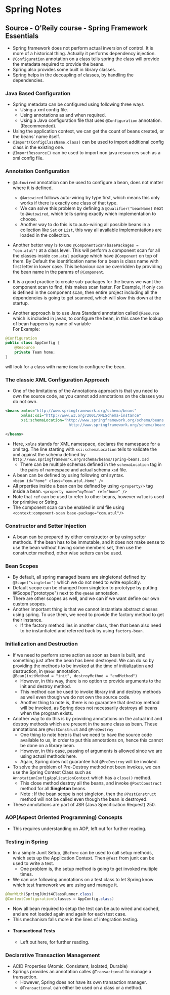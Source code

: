 # Spring Notes
## Source - O'Reily course - Spring Framework Essentials
+ Spring framework does not perform actual inversion of control. It is more of a historical thing. Actually it performs dependency injection.
+ `@Configuration` annotation on a class tells spring the class will provide the metadata required to provide the beans.
+ Spring also provides some built in library classes.
+ Spring helps in the decoupling of classes, by handling the dependencies.
### Java Based Configuration
+ Spring metadata can be configured using following three ways
    + Using a xml config file.
    + Using annotations as and when required.
    + Using a Java configuration file that uses `@Configuration` annotation. (Recommended).
+ Using the application context, we can get the count of beans created, or the beans' name itself.
+ `@Import(ConfigClassName.class)` can be used to import additional config class in the existing one.
+ `@ImportResource()` can be used to import non java resources such as a xml config file.

### Annotation Configuration
+ `@Autowired` annotation can be used to configure a bean, does not matter where it is defined.
    + `@Autowired` follows auto-wiring by type first, which means this only works if there is exactly one class of that type.
    + We can solve this problem by defining a `@Qualifier("beanName)` next to `@Autowired`, which tells spring exactly which implementation to choose.
    + Another way to do this is to auto-wiring all possible beans in a collection like `Set` or `List`, this way all available implementations are loaded in the collection.

+ Another better way is to use `@ComponentScan(basePackages = "com.atul")` at a class level. 
This will perform a component scan for all the classes inside `com.atul` package which have `@Component` on top of them. 
By Default the identification name for a bean is class name with first letter in lower case. 
This behaviour can be overridden by providing the bean name in the params of `@Component`.
+ It is a good practice to create sub-packages for the beans we want the component scan to find,
this makes scan faster.  For Example, if only `com` is defined in the component scan, then entire project including all the dependencies is going to get scanned,
which will slow this down at the startup.
+ Another approach is to use Java Standard annotation called `@Resource` which is included in javax,
to configure the bean, in this case the lookup of bean happens by name of variable  
For Example:  
```java
@Configuration
public class AppConfig {
    @Resource
    private Team home;
}
``` 
will look for a class with name `Home` to configure the bean.
###  The classic XML Configuration Approach
+ One of the limitations of the Annotations approach is that you need to own the source code, as you cannot add annotations on the classes you do not own.
```xml
<beans xmlns="http://www.springframework.org/schema/beans"
       xmlns:xsi="http://www.w3.org/2001/XMLSchema-instance"
       xsi:schemaLocation="http://www.springframework.org/schema/beans 
                            http://www.springframework.org/schema/beans/spring-beans.xsd">

</beans>
```
+ Here, `xmlns` stands for XML namespace, declares the namespace for a xml tag.
The line starting with `xsi:schemaLocation` tells to validate the xml against the schema defined by `http://www.springframework.org/schema/beans/spring-beans.xsd`
    + There can be multiple schemas defined in the `schemaLocation` tag in the pairs of namespace and actual schema `xsd` file.
+ A bean can be defined by using following xml syntax.  
`<bean id="home" class="com.atul.Home" />`
+ All prperties inside a bean can be defined by using `<property/>` tag inside a bean.
`<property name="myTeam" ref="home" />`
+ Note that `ref` can be used to refer to other beans, however `value` is used for primitive or String.
+ The component scan can be enabled in xml file using `<context:component-scan base-package="com.atul"/>`
### Constructor and Setter Injection
+ A bean can be prepared by either constructor or by using setter methods. If the bean has to be immutable, 
and it does not make sense to use the bean without having some members set, then use the constructor method, other wise setters can be used.

### Bean Scopes
+ By default, all spring managed beans are singletons! defined by `@Scope("singleton")` which we do not need to write explicitly.
+ Default scope can be changed from singleton to prototype by putting @Scope("prototype") next to the `@Bean` annotation.
+ There are other scopes as well, and we can if we want define our own custom scopes.
+ Another important thing is that we cannot instantiate abstract classes using spring. To use them, we need to provide the factory method to get their instance.
    + If the factory method lies in another class, then that bean also need to be instantiated and referred back by using `factory-bean`.

### Initialization and Destruction
+ If we need to perform some action as soon as bean is built, and something just after the bean has been destroyed.
We can do so by providing the methods to be invoked at the time of initialization and destruction, in `@Bean` annotation.  
`@Bean(initMethod = "init", destroyMethod = "endMethod")`
    + However, in this way, there is no option to provide arguments to the init and destroy method.
    + This method can be used to invoke library init and destroy methods as well even though we do not own the source code.
    + Another thing to note is, there is no guarantee that destroy method will be invoked, as Spring does not necessarily destroys all beans when the program exists.
+ Another way to do this is by providing annotations on the actual init and destroy methods which are present in the same class as bean. These annotations are `@PostConstruct` and `@PreDestroy`
    + One thing to note here is that we need to have the source code available to us, in order to put this annotations on, hence this cannot be done on a library bean.
    + However, in this case, passing of arguments is allowed since we are using actual methods here.
    + Again, Spring does not guarantee hat `@PreDestroy` will be invoked.
+ To solve the problem of Pre-Destroy method not been invokes, we can use the Spring Context Class such as `AnnotationConfigApplicationContext` which has a `close()` method.
    + This close method destroy all the beans, and invoke `@PostConstruct` method for all **Singleton** beans.
    + Note : If the bean scope is not singleton, then the `@PostConstruct` method will not be called even though the bean is destroyed.
+ These annotations are part of JSR (Java Specification Request) 250.

### AOP(Aspect Oriented Programming) Concepts
+ This requires understanding on AOP, left out for further reading.

### Testing in Spring
+ In a simple Junit Setup, `@Before` can be used to call setup methods, which sets up the Application Context. Then `@Test` from junit can be used to write a test.
    + One problem is, the setup method is going to get invoked multiple times.
+ We can use following annotations on a test class to let Spring know which test framework we are using and manage it.
```java
@RunWith(SpringJUnit4ClassRunner.class)
@ContextConfiguration(classes = AppConfig.class)
```
+ Now all bean required to setup the test can be auto wired and cached, and are not loaded again and again for each test case.
+ This mechanism falls more in the lines of integration testing.
+ #### Transactional Tests
    + Left out here, for further reading.
### Declarative Transaction Management
+ ACID Properties (Atomic, Consistent, Isolated, Durable)
+ Springs provides an annotation calles `@Transactional` to manage a transaction.
    + However, Spring does not have its own transaction manager.
    + `@Transactional` can either be used on a class or a method.
    
